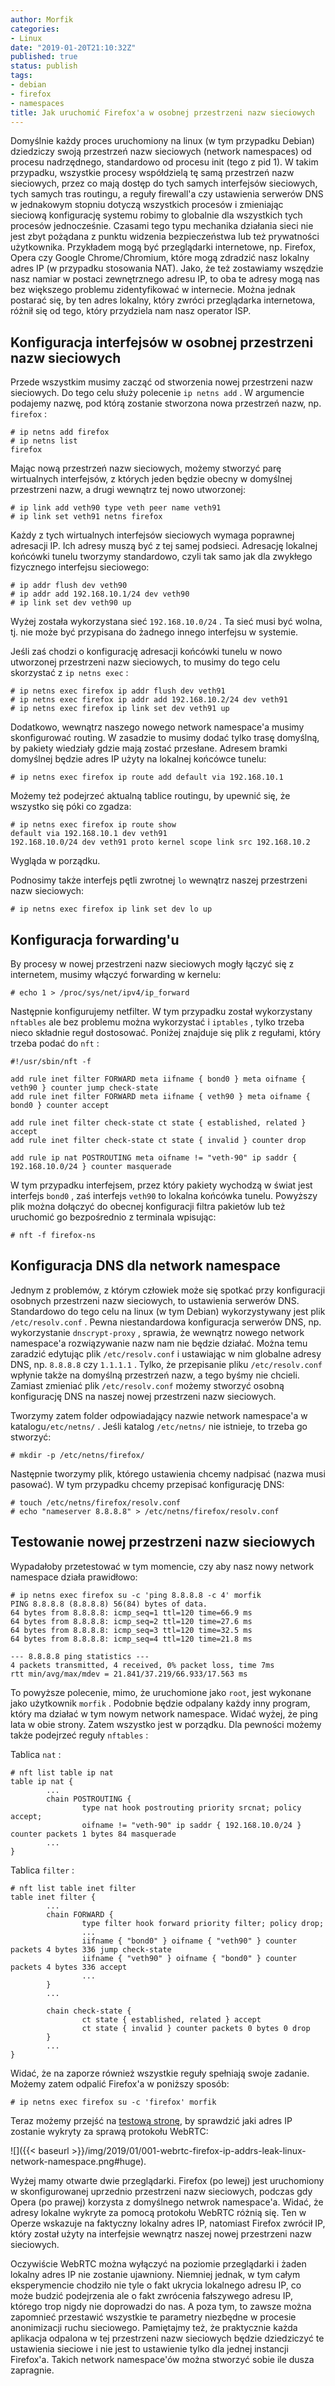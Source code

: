 ```yaml
---
author: Morfik
categories:
- Linux
date: "2019-01-20T21:10:32Z"
published: true
status: publish
tags:
- debian
- firefox
- namespaces
title: Jak uruchomić Firefox'a w osobnej przestrzeni nazw sieciowych
---
```


Domyślnie każdy proces uruchomiony na linux (w tym przypadku Debian) dziedziczy swoją przestrzeń
nazw sieciowych (network namespaces) od procesu nadrzędnego, standardowo od procesu init (tego z
pid 1). W takim przypadku, wszystkie procesy współdzielą tę samą przestrzeń nazw sieciowych, przez
co mają dostęp do tych samych interfejsów sieciowych, tych samych tras routingu, a reguły
firewall'a czy ustawienia serwerów DNS w jednakowym stopniu dotyczą wszystkich procesów i
zmieniając sieciową konfigurację systemu robimy to globalnie dla wszystkich tych procesów
jednocześnie. Czasami tego typu mechanika działania sieci nie jest zbyt pożądana z punktu
widzenia bezpieczeństwa lub też prywatności użytkownika. Przykładem mogą być przeglądarki
internetowe, np. Firefox, Opera czy Google Chrome/Chromium, które mogą zdradzić nasz lokalny adres
IP (w przypadku stosowania NAT). Jako, że też zostawiamy wszędzie nasz namiar w postaci
zewnętrznego adresu IP, to oba te adresy mogą nas bez większego problemu zidentyfikować w
internecie. Można jednak postarać się, by ten adres lokalny, który zwróci przeglądarka
internetowa, różnił się od tego, który przydziela nam nasz operator ISP.

<!--more-->
## Konfiguracja interfejsów w osobnej przestrzeni nazw sieciowych

Przede wszystkim musimy zacząć od stworzenia nowej przestrzeni nazw sieciowych. Do tego celu służy
polecenie `ip netns add` . W argumencie podajemy nazwę, pod którą zostanie stworzona nowa
przestrzeń nazw, np. `firefox` :

    # ip netns add firefox
    # ip netns list
    firefox

Mając nową przestrzeń nazw sieciowych, możemy stworzyć parę wirtualnych interfejsów, z których
jeden będzie obecny w domyślnej przestrzeni nazw, a drugi wewnątrz tej nowo utworzonej:

    # ip link add veth90 type veth peer name veth91
    # ip link set veth91 netns firefox

Każdy z tych wirtualnych interfejsów sieciowych wymaga poprawnej adresacji IP. Ich adresy muszą być
z tej samej podsieci. Adresację lokalnej końcówki tunelu tworzymy standardowo, czyli tak samo jak
dla zwykłego fizycznego interfejsu sieciowego:

    # ip addr flush dev veth90
    # ip addr add 192.168.10.1/24 dev veth90
    # ip link set dev veth90 up

Wyżej została wykorzystana sieć `192.168.10.0/24` . Ta sieć musi być wolna, tj. nie może być
przypisana do żadnego innego interfejsu w systemie.

Jeśli zaś chodzi o konfigurację adresacji końcówki tunelu w nowo utworzonej przestrzeni nazw
sieciowych, to musimy do tego celu skorzystać z `ip netns exec` :

    # ip netns exec firefox ip addr flush dev veth91
    # ip netns exec firefox ip addr add 192.168.10.2/24 dev veth91
    # ip netns exec firefox ip link set dev veth91 up

Dodatkowo, wewnątrz naszego nowego network namespace'a musimy skonfigurować routing. W zasadzie to
musimy dodać tylko trasę domyślną, by pakiety wiedziały gdzie mają zostać przesłane. Adresem bramki
domyślnej będzie adres IP użyty na lokalnej końcówce tunelu:

    # ip netns exec firefox ip route add default via 192.168.10.1

Możemy też podejrzeć aktualną tablice routingu, by upewnić się, że wszystko się póki co zgadza:

    # ip netns exec firefox ip route show
    default via 192.168.10.1 dev veth91
    192.168.10.0/24 dev veth91 proto kernel scope link src 192.168.10.2

Wygląda w porządku.

Podnosimy także interfejs pętli zwrotnej `lo` wewnątrz naszej przestrzeni nazw sieciowych:

    # ip netns exec firefox ip link set dev lo up

## Konfiguracja forwarding'u

By procesy w nowej przestrzeni nazw sieciowych mogły łączyć się z internetem, musimy włączyć
forwarding w kernelu:

    # echo 1 > /proc/sys/net/ipv4/ip_forward

Następnie konfigurujemy netfilter. W tym przypadku został wykorzystany `nftables` ale bez problemu
można wykorzystać i `iptables` , tylko trzeba nieco składnie reguł dostosować. Poniżej znajduje się
plik z regułami, który trzeba podać do `nft` :

    #!/usr/sbin/nft -f

    add rule inet filter FORWARD meta iifname { bond0 } meta oifname { veth90 } counter jump check-state
    add rule inet filter FORWARD meta iifname { veth90 } meta oifname { bond0 } counter accept

    add rule inet filter check-state ct state { established, related } accept
    add rule inet filter check-state ct state { invalid } counter drop

    add rule ip nat POSTROUTING meta oifname != "veth-90" ip saddr { 192.168.10.0/24 } counter masquerade

W tym przypadku interfejsem, przez który pakiety wychodzą w świat jest interfejs `bond0` , zaś
interfejs `veth90` to lokalna końcówka tunelu. Powyższy plik można dołączyć do obecnej konfiguracji
filtra pakietów lub też uruchomić go bezpośrednio z terminala wpisując:

    # nft -f firefox-ns

## Konfiguracja DNS dla network namespace

Jednym z problemów, z którym człowiek może się spotkać przy konfiguracji osobnych przestrzeni nazw
sieciowych, to ustawienia serwerów DNS. Standardowo do tego celu na linux (w tym Debian)
wykorzystywany jest plik `/etc/resolv.conf` . Pewna niestandardowa konfiguracja serwerów DNS, np.
wykorzystanie `dnscrypt-proxy` , sprawia, że wewnątrz nowego network namespace'a rozwiązywanie nazw
nam nie będzie działać. Można temu zaradzić edytując plik `/etc/resolv.conf` i ustawiając w nim
globalne adresy DNS, np. `8.8.8.8` czy `1.1.1.1` . Tylko, że przepisanie pliku `/etc/resolv.conf`
wpłynie także na domyślną przestrzeń nazw, a tego byśmy nie chcieli. Zamiast zmieniać plik
`/etc/resolv.conf` możemy stworzyć osobną konfigurację DNS na naszej nowej przestrzeni nazw
sieciowych.

Tworzymy zatem folder odpowiadający nazwie network namespace'a w katalogu`/etc/netns/` . Jeśli
katalog `/etc/netns/` nie istnieje, to trzeba go stworzyć:

    # mkdir -p /etc/netns/firefox/

Następnie tworzymy plik, którego ustawienia chcemy nadpisać (nazwa musi pasować). W tym przypadku
chcemy przepisać konfigurację DNS:

    # touch /etc/netns/firefox/resolv.conf
    # echo "nameserver 8.8.8.8" > /etc/netns/firefox/resolv.conf

## Testowanie nowej przestrzeni nazw sieciowych

Wypadałoby przetestować w tym momencie, czy aby nasz nowy network namespace działa prawidłowo:

    # ip netns exec firefox su -c 'ping 8.8.8.8 -c 4' morfik
    PING 8.8.8.8 (8.8.8.8) 56(84) bytes of data.
    64 bytes from 8.8.8.8: icmp_seq=1 ttl=120 time=66.9 ms
    64 bytes from 8.8.8.8: icmp_seq=2 ttl=120 time=27.6 ms
    64 bytes from 8.8.8.8: icmp_seq=3 ttl=120 time=32.5 ms
    64 bytes from 8.8.8.8: icmp_seq=4 ttl=120 time=21.8 ms

    --- 8.8.8.8 ping statistics ---
    4 packets transmitted, 4 received, 0% packet loss, time 7ms
    rtt min/avg/max/mdev = 21.841/37.219/66.933/17.563 ms

To powyższe polecenie, mimo, że uruchomione jako `root`, jest wykonane jako użytkownik `morfik` .
Podobnie będzie odpalany każdy inny program, który ma działać w tym nowym network namespace. Widać
wyżej, że ping lata w obie strony. Zatem wszystko jest w porządku. Dla pewności możemy także
podejrzeć reguły `nftables` :

Tablica `nat` :

    # nft list table ip nat
    table ip nat {
            ...
            chain POSTROUTING {
                    type nat hook postrouting priority srcnat; policy accept;
                    oifname != "veth-90" ip saddr { 192.168.10.0/24 } counter packets 1 bytes 84 masquerade
            ...
    }

Tablica `filter` :

    # nft list table inet filter
    table inet filter {
            ...
            chain FORWARD {
                    type filter hook forward priority filter; policy drop;
                    ...
                    iifname { "bond0" } oifname { "veth90" } counter packets 4 bytes 336 jump check-state
                    iifname { "veth90" } oifname { "bond0" } counter packets 4 bytes 336 accept
                    ...
            }
            ...

            chain check-state {
                    ct state { established, related } accept
                    ct state { invalid } counter packets 0 bytes 0 drop
            }
            ...
    }

Widać, że na zaporze również wszystkie reguły spełniają swoje zadanie. Możemy zatem odpalić
Firefox'a w poniższy sposób:

    # ip netns exec firefox su -c 'firefox' morfik

Teraz możemy przejść na [testową stronę](https://browserleaks.com/webrtc), by sprawdzić jaki adres
IP zostanie wykryty za sprawą protokołu WebRTC:

![]({{< baseurl >}}/img/2019/01/001-webrtc-firefox-ip-addrs-leak-linux-network-namespace.png#huge).

Wyżej mamy otwarte dwie przeglądarki. Firefox (po lewej) jest uruchomiony w skonfigurowanej
uprzednio przestrzeni nazw sieciowych, podczas gdy Opera (po prawej) korzysta z domyślnego netwrok
namespace'a. Widać, że adresy lokalne wykryte za pomocą protokołu WebRTC różnią się. Ten w Operze
wskazuje na faktyczny lokalny adres IP, natomiast Firefox zwrócił IP, który został użyty na
interfejsie wewnątrz naszej nowej przestrzeni nazw sieciowych.

Oczywiście WebRTC można wyłączyć na poziomie przeglądarki i żaden lokalny adres IP nie zostanie
ujawniony. Niemniej jednak, w tym całym eksperymencie chodziło nie tyle o fakt ukrycia lokalnego
adresu IP, co może budzić podejrzenia ale o fakt zwrócenia fałszywego adresu IP, którego trop nigdy
nie doprowadzi do nas. A poza tym, to zawsze można zapomnieć przestawić wszystkie te parametry
niezbędne w procesie anonimizacji ruchu sieciowego. Pamiętajmy też, że praktycznie każda aplikacja
odpalona w tej przestrzeni nazw sieciowych będzie dziedziczyć te ustawienia sieciowe i nie jest to
ustawienie tylko dla jednej instancji Firefox'a. Takich network namespace'ów można stworzyć sobie
ile dusza zapragnie.
